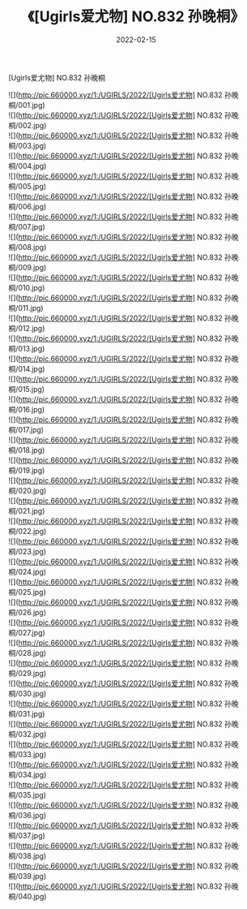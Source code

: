 ﻿---
layout: post
title:  《[Ugirls爱尤物] NO.832 孙晚桐》
date:   2022-02-15
img: http://pic.660000.xyz/1:/UGIRLS/2022/[Ugirls爱尤物] NO.832 孙晚桐/000.jpg
categories: [美女, 清纯, 唯美]
---

[Ugirls爱尤物] NO.832 孙晚桐

 ![](http://pic.660000.xyz/1:/UGIRLS/2022/[Ugirls爱尤物] NO.832 孙晚桐/001.jpg) <br>![](http://pic.660000.xyz/1:/UGIRLS/2022/[Ugirls爱尤物] NO.832 孙晚桐/002.jpg) <br>![](http://pic.660000.xyz/1:/UGIRLS/2022/[Ugirls爱尤物] NO.832 孙晚桐/003.jpg) <br>![](http://pic.660000.xyz/1:/UGIRLS/2022/[Ugirls爱尤物] NO.832 孙晚桐/004.jpg) <br>![](http://pic.660000.xyz/1:/UGIRLS/2022/[Ugirls爱尤物] NO.832 孙晚桐/005.jpg) <br>![](http://pic.660000.xyz/1:/UGIRLS/2022/[Ugirls爱尤物] NO.832 孙晚桐/006.jpg) <br>![](http://pic.660000.xyz/1:/UGIRLS/2022/[Ugirls爱尤物] NO.832 孙晚桐/007.jpg) <br>![](http://pic.660000.xyz/1:/UGIRLS/2022/[Ugirls爱尤物] NO.832 孙晚桐/008.jpg) <br>![](http://pic.660000.xyz/1:/UGIRLS/2022/[Ugirls爱尤物] NO.832 孙晚桐/009.jpg) <br>![](http://pic.660000.xyz/1:/UGIRLS/2022/[Ugirls爱尤物] NO.832 孙晚桐/010.jpg) <br>![](http://pic.660000.xyz/1:/UGIRLS/2022/[Ugirls爱尤物] NO.832 孙晚桐/011.jpg) <br>![](http://pic.660000.xyz/1:/UGIRLS/2022/[Ugirls爱尤物] NO.832 孙晚桐/012.jpg) <br>![](http://pic.660000.xyz/1:/UGIRLS/2022/[Ugirls爱尤物] NO.832 孙晚桐/013.jpg) <br>![](http://pic.660000.xyz/1:/UGIRLS/2022/[Ugirls爱尤物] NO.832 孙晚桐/014.jpg) <br>![](http://pic.660000.xyz/1:/UGIRLS/2022/[Ugirls爱尤物] NO.832 孙晚桐/015.jpg) <br>![](http://pic.660000.xyz/1:/UGIRLS/2022/[Ugirls爱尤物] NO.832 孙晚桐/016.jpg) <br>![](http://pic.660000.xyz/1:/UGIRLS/2022/[Ugirls爱尤物] NO.832 孙晚桐/017.jpg) <br>![](http://pic.660000.xyz/1:/UGIRLS/2022/[Ugirls爱尤物] NO.832 孙晚桐/018.jpg) <br>![](http://pic.660000.xyz/1:/UGIRLS/2022/[Ugirls爱尤物] NO.832 孙晚桐/019.jpg) <br>![](http://pic.660000.xyz/1:/UGIRLS/2022/[Ugirls爱尤物] NO.832 孙晚桐/020.jpg) <br>![](http://pic.660000.xyz/1:/UGIRLS/2022/[Ugirls爱尤物] NO.832 孙晚桐/021.jpg) <br>![](http://pic.660000.xyz/1:/UGIRLS/2022/[Ugirls爱尤物] NO.832 孙晚桐/022.jpg) <br>![](http://pic.660000.xyz/1:/UGIRLS/2022/[Ugirls爱尤物] NO.832 孙晚桐/023.jpg) <br>![](http://pic.660000.xyz/1:/UGIRLS/2022/[Ugirls爱尤物] NO.832 孙晚桐/024.jpg) <br>![](http://pic.660000.xyz/1:/UGIRLS/2022/[Ugirls爱尤物] NO.832 孙晚桐/025.jpg) <br>![](http://pic.660000.xyz/1:/UGIRLS/2022/[Ugirls爱尤物] NO.832 孙晚桐/026.jpg) <br>![](http://pic.660000.xyz/1:/UGIRLS/2022/[Ugirls爱尤物] NO.832 孙晚桐/027.jpg) <br>![](http://pic.660000.xyz/1:/UGIRLS/2022/[Ugirls爱尤物] NO.832 孙晚桐/028.jpg) <br>![](http://pic.660000.xyz/1:/UGIRLS/2022/[Ugirls爱尤物] NO.832 孙晚桐/029.jpg) <br>![](http://pic.660000.xyz/1:/UGIRLS/2022/[Ugirls爱尤物] NO.832 孙晚桐/030.jpg) <br>![](http://pic.660000.xyz/1:/UGIRLS/2022/[Ugirls爱尤物] NO.832 孙晚桐/031.jpg) <br>![](http://pic.660000.xyz/1:/UGIRLS/2022/[Ugirls爱尤物] NO.832 孙晚桐/032.jpg) <br>![](http://pic.660000.xyz/1:/UGIRLS/2022/[Ugirls爱尤物] NO.832 孙晚桐/033.jpg) <br>![](http://pic.660000.xyz/1:/UGIRLS/2022/[Ugirls爱尤物] NO.832 孙晚桐/034.jpg) <br>![](http://pic.660000.xyz/1:/UGIRLS/2022/[Ugirls爱尤物] NO.832 孙晚桐/035.jpg) <br>![](http://pic.660000.xyz/1:/UGIRLS/2022/[Ugirls爱尤物] NO.832 孙晚桐/036.jpg) <br>![](http://pic.660000.xyz/1:/UGIRLS/2022/[Ugirls爱尤物] NO.832 孙晚桐/037.jpg) <br>![](http://pic.660000.xyz/1:/UGIRLS/2022/[Ugirls爱尤物] NO.832 孙晚桐/038.jpg) <br>![](http://pic.660000.xyz/1:/UGIRLS/2022/[Ugirls爱尤物] NO.832 孙晚桐/039.jpg) <br>![](http://pic.660000.xyz/1:/UGIRLS/2022/[Ugirls爱尤物] NO.832 孙晚桐/040.jpg) <br>